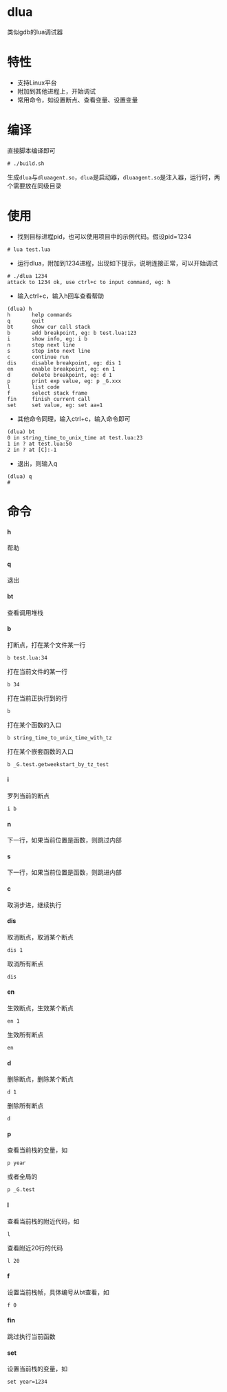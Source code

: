 # dlua
类似gdb的lua调试器

# 特性
* 支持Linux平台
* 附加到其他进程上，开始调试
* 常用命令，如设置断点、查看变量、设置变量

# 编译
直接脚本编译即可
```
# ./build.sh
```
生成```dlua```与```dluaagent.so```，```dlua```是启动器，```dluaagent.so```是注入器，运行时，两个需要放在同级目录

# 使用
* 找到目标进程pid，也可以使用项目中的示例代码。假设pid=1234
```
# lua test.lua
```

* 运行dlua，附加到1234进程，出现如下提示，说明连接正常，可以开始调试
```
# ./dlua 1234
attack to 1234 ok, use ctrl+c to input command, eg: h
```

* 输入ctrl+c，输入h回车查看帮助
```
(dlua) h
h       help commands
q       quit
bt      show cur call stack
b       add breakpoint, eg: b test.lua:123
i       show info, eg: i b
n       step next line
s       step into next line
c       continue run
dis     disable breakpoint, eg: dis 1
en      enable breakpoint, eg: en 1
d       delete breakpoint, eg: d 1
p       print exp value, eg: p _G.xxx
l       list code
f       select stack frame
fin     finish current call
set     set value, eg: set aa=1
```

* 其他命令同理，输入ctrl+c，输入命令即可
```
(dlua) bt
0 in string_time_to_unix_time at test.lua:23
1 in ? at test.lua:50
2 in ? at [C]:-1
```

* 退出，则输入q
```
(dlua) q
#
```

# 命令
#### h
帮助
#### q
退出
#### bt
查看调用堆栈
#### b
打断点，打在某个文件某一行
```
b test.lua:34
```
打在当前文件的某一行
```
b 34
```
打在当前正执行到的行
```
b 
```
打在某个函数的入口
```
b string_time_to_unix_time_with_tz
```
打在某个嵌套函数的入口
```
b _G.test.getweekstart_by_tz_test
```
#### i
罗列当前的断点
```
i b
``` 
#### n
下一行，如果当前位置是函数，则跳过内部
#### s
下一行，如果当前位置是函数，则跳进内部
#### c
取消步进，继续执行
#### dis
取消断点，取消某个断点
```
dis 1
```
取消所有断点
```
dis
```
#### en
生效断点，生效某个断点
```
en 1
```
生效所有断点
```
en
```
#### d
删除断点，删除某个断点
```
d 1
```
删除所有断点
```
d
```
#### p
查看当前栈的变量，如
```
p year
```
或者全局的
```
p _G.test
```
#### l
查看当前栈的附近代码，如
```
l
```
查看附近20行的代码
```
l 20
```
#### f
设置当前栈帧，具体编号从bt查看，如
```
f 0
```
#### fin
跳过执行当前函数
#### set
设置当前栈的变量，如
```
set year=1234
```
